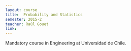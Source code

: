 ```yaml
---
layout: course
title:  Probability and Statistics
semester: 2015-2
teacher: Raúl Gouet
link: 
---
```


Mandatory course in Engineering at Universidad de Chile.

